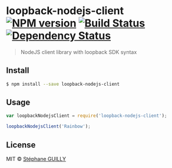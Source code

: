 # loopback-nodejs-client [![NPM version][npm-image]][npm-url] [![Build Status][travis-image]][travis-url] [![Dependency Status][daviddm-image]][daviddm-url]
> NodeJS client library with loopback SDK syntax


## Install

```sh
$ npm install --save loopback-nodejs-client
```


## Usage

```js
var loopbackNodejsClient = require('loopback-nodejs-client');

loopbackNodejsClient('Rainbow');
```

## License

MIT © [Stéphane GUILLY]()


[npm-image]: https://badge.fury.io/js/loopback-nodejs-client.svg
[npm-url]: https://npmjs.org/package/loopback-nodejs-client
[travis-image]: https://travis-ci.org/sguilly/loopback-nodejs-client.svg?branch=master
[travis-url]: https://travis-ci.org/sguilly/loopback-nodejs-client
[daviddm-image]: https://david-dm.org/sguilly/loopback-nodejs-client.svg?theme=shields.io
[daviddm-url]: https://david-dm.org/sguilly/loopback-nodejs-client
